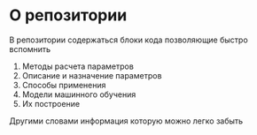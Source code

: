 # О репозитории
В репозитории содержаться блоки кода позволяющие быстро вспомнить
1. Методы расчета параметров
2. Описание и назначение параметров
3. Способы применения
4. Модели машинного обучения
5. Их построение

Другими словами информация которую можно легко забыть
